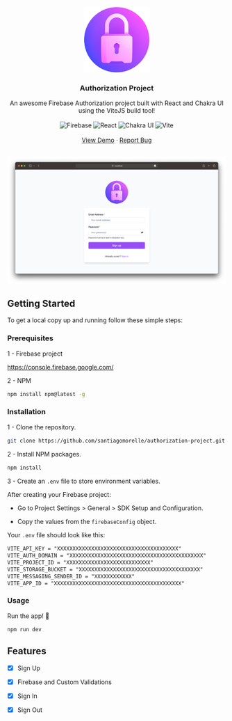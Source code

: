 <div align="center">
   <a href="https://github.com/santiagomorelle/auth-project/tree/dev">
   <img alt='Logo' src="./public/sign-up.png" width='150px'/>
   </a>
   <h3 align="center">Authorization Project</h3>
   <p align="center">
      An awesome Firebase Authorization project built with React and Chakra UI using the ViteJS build tool!
      <br />
      <br />
      <img alt='Firebase' src="https://img.shields.io/badge/firebase-ffca28?style=for-the-badge&logo=firebase&logoColor=black" />
      <img alt='React' src="https://img.shields.io/badge/React-20232A?style=for-the-badge&logo=react&logoColor=61DAFB" />
      <img alt='Chakra UI' src="https://img.shields.io/badge/Chakra--UI-319795?style=for-the-badge&logo=chakra-ui&logoColor=white" /> 
      <img alt='Vite' src="https://img.shields.io/badge/Vite-B73BFE?style=for-the-badge&logo=vite&logoColor=FFD62E" />
      <br />
      <br />
      <a href="https://authorization-demo.netlify.app/">View Demo</a>
      ·
      <a href="mailto: santimorelle23@gmail.com">Report Bug</a>
   </p>
</div>

##

<img alt='Sign Up' src="./public/assets/screenshots/sign-up.png" />

## Getting Started

To get a local copy up and running follow these simple steps:

### Prerequisites

1 - Firebase project

  https://console.firebase.google.com/

2 - NPM

  ```sh
  npm install npm@latest -g
  ```

### Installation

1 - Clone the repository.

   ```sh
   git clone https://github.com/santiagomorelle/authorization-project.git
   ```
   
2 - Install NPM packages.

   ```sh
   npm install
   ```
   
3 - Create an `.env` file to store environment variables. 

After creating your Firebase project:

  - Go to Project Settings > General > SDK Setup and Configuration.
  
  - Copy the values from the `firebaseConfig` object.

Your `.env` file should look like this: 

```
VITE_API_KEY = "XXXXXXXXXXXXXXXXXXXXXXXXXXXXXXXXXXXXXXX"
VITE_AUTH_DOMAIN = "XXXXXXXXXXXXXXXXXXXXXXXXXXXXXXXXXXXXXXXXXXX"
VITE_PROJECT_ID = "XXXXXXXXXXXXXXXXXXXXXXXXXXX"
VITE_STORAGE_BUCKET = "XXXXXXXXXXXXXXXXXXXXXXXXXXXXXXXXXXXXXXX"
VITE_MESSAGING_SENDER_ID = "XXXXXXXXXXXX"
VITE_APP_ID = "XXXXXXXXXXXXXXXXXXXXXXXXXXXXXXXXXXXXXXXXX"
```

### Usage

Run the app! 👟

```sh
npm run dev
```
 
## Features

- [X] Sign Up

- [X] Firebase and Custom Validations

- [X] Sign In

- [X] Sign Out
